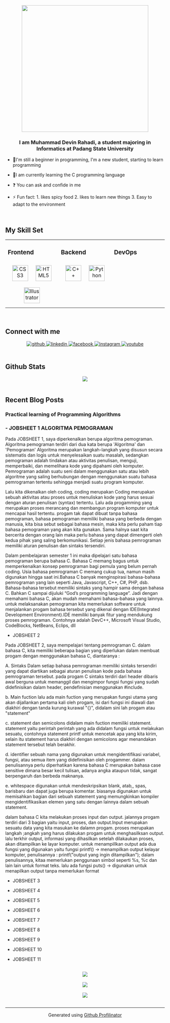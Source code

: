 
<div align="center">
<img src="https://media.tenor.com/wA8Gx_UqnY4AAAAC/coding.gif" align="center" height="" width="400" />
</div>  
  

### <div align="center">I am Muhammad Devin Rahadi, a student majoring in Informatics at Padang State University</div>  
  

- 🔭I'm still a beginner in programming, I'm a new student, starting to learn programming  
  

- 🌱I am currently learning the C programming language  
  

- ❓ You can ask and confide in me  
  

- ⚡ Fun fact:
        1. likes spicy food
        2. likes to learn new things
        3. Easy to adapt to the environment   
  

<br/>  


## My Skill Set  
<table><tr><td valign="top" width="33%">



### Frontend  
<div align="center">  
<a href="https://www.w3schools.com/css/" target="_blank"><img style="margin: 10px" src="https://profilinator.rishav.dev/skills-assets/css3-original-wordmark.svg" alt="CSS3" height="50" /></a>  
<a href="https://en.wikipedia.org/wiki/HTML5" target="_blank"><img style="margin: 10px" src="https://profilinator.rishav.dev/skills-assets/html5-original-wordmark.svg" alt="HTML5" height="50" /></a>  
<a href="https://www.adobe.com/in/products/illustrator.html" target="_blank"><img style="margin: 10px" src="https://profilinator.rishav.dev/skills-assets/adobe_illustrator-icon.svg" alt="Illustrator" height="50" /></a>  
</div>

</td><td valign="top" width="33%">



### Backend  
<div align="center">  
<a href="https://www.cplusplus.com/" target="_blank"><img style="margin: 10px" src="https://profilinator.rishav.dev/skills-assets/cplusplus-original.svg" alt="C++" height="50" /></a>  
<a href="https://www.python.org/" target="_blank"><img style="margin: 10px" src="https://profilinator.rishav.dev/skills-assets/python-original.svg" alt="Python" height="50" /></a>  
</div>

</td><td valign="top" width="33%">



### DevOps  
<div align="center">  
  
</div>

</td></tr></table>  

<br/>  


## Connect with me  
<div align="center">
<a href="https://github.com/vondeastra" target="_blank">
<img src=https://img.shields.io/badge/github-%2324292e.svg?&style=for-the-badge&logo=github&logoColor=white alt=github style="margin-bottom: 5px;" />
</a>
<a href="https://linkedin.com/in/Muhammad Devin Rahadi" target="_blank">
<img src=https://img.shields.io/badge/linkedin-%231E77B5.svg?&style=for-the-badge&logo=linkedin&logoColor=white alt=linkedin style="margin-bottom: 5px;" />
</a>
<a href="https://www.facebook.com/Muhammad Devin Rahadi" target="_blank">
<img src=https://img.shields.io/badge/facebook-%232E87FB.svg?&style=for-the-badge&logo=facebook&logoColor=white alt=facebook style="margin-bottom: 5px;" />
</a>
<a href="https://instagram.com/devinrahadi" target="_blank">
<img src=https://img.shields.io/badge/instagram-%23000000.svg?&style=for-the-badge&logo=instagram&logoColor=white alt=instagram style="margin-bottom: 5px;" />
</a>
<a href="https://www.youtube.com/user/Muhammad Devin Rahadi" target="_blank">
<img src=https://img.shields.io/badge/youtube-%23EE4831.svg?&style=for-the-badge&logo=youtube&logoColor=white alt=youtube style="margin-bottom: 5px;" />
</a>  
</div>  
  

<br/>  


## Github Stats  
<div align="center"><img src="https://github-readme-stats.vercel.app/api?username=vondeastra&show_icons=true&count_private=true&hide_border=true" align="center" /></div>  

<br/>  


## Recent Blog Posts  


### Practical learning of Programming Algorithms  
<h3>- JOBSHEET 1 ALGORITMA PEMOGRAMAN</h3>

 Pada JOBSHEET 1, saya diperkenalkan berupa algoritma pemograman. Algoritma pemograman terdiri dari dua kata berupa 'Algoritma' dan 'Pemograman' Algoritma merupakan langkah-langkah yang disusun secara sistematis dan logis untuk menyelesaikan suatu masalah, sedangkan pemograman adalah tindakan atau aktivitas penulisan, menguji, memperbaiki, dan memelihara kode yang dipahami oleh komputer. Pemrograman adalah suatu seni dalam menggunakan satu atau lebih algoritme yang saling berhubungan dengan menggunakan suatu bahasa pemrograman tertentu sehingga menjadi suatu program komputer.

Lalu kita dikenalkan oleh coding, coding merupakan Coding merupakan sebuah aktivitas atau proses untuk menuliskan kode yang harus sesuai dengan aturan penulisan (syntax) tertentu. Lalu ada progamming yang merupakan proses merancang dan membangun program komputer untuk mencapai hasil tertentu. progam tak dapat dibuat tanpa bahasa pemograman, bahasa pemograman memiliki bahasa yang berbeda dengan manusia, kita bisa sebut sebagai bahasa mesin, maka kita perlu paham tiap bahasa pemograman yang akan kita gunakan. Sama halnya saat kita bercerita dengan orang lain maka perlu bahasa yang dapat dimengerti oleh kedua pihak yang saling berkomunikasi. Setiap jenis bahasa pemrograman memiliki aturan penulisan dan sintaks tersendiri. 

Dalam pembelajaran semester 1 ini maka dipelajari satu bahasa pemograman berupa bahasa C. Bahasa C memang bagus untuk memperkenalkan konsep pemrograman bagi pemula yang belum pernah coding. Usia bahasa pemrograman C memang cukup tua, namun masih digunakan hingga saat ini.Bahasa C banyak menginspirasi bahasa-bahasa pemrograman yang lain seperti Java, Javascript, C++, C#, PHP, dsb. Bahasa-bahasa tersebut memiliki sintaks yang hampir sama dengan bahasa C. Bahkan C sampai dijuluki “God’s programming language”. Jadi dengan memahami bahasa C, akan mudah memahami bahasa-bahasa yang lainnya. untuk melaksanakan pemograman kita memerlukan software untuk menjalankan progam bahasa tersebut yang dikenal dengan IDE(Integrated Development Environment).IDE memiliki banyak fitur yang mendukung proses pemrograman. Contohnya adalah DevC++, Microsoft Visual Studio, CodeBlocks, NetBeans, Eclips, dll
  
- JOBSHEET 2

 Pada JOBSHEET 2, saya mempelajari tentang pemrograman C. dalam bahasa C, kita memiliki beberapa bagian yang diperlukan dalam membuat progam dengan menggunakan bahasa C, diantaranya :
 
 A. Sintaks
 Dalam setiap bahasa pemrograman memiliki sintaks tersendiri yang dapat diartikan sebagai aturan penulisan kode pada bahasa pemrograman tersebut. pada progam C sintaks terdiri dari header dibaris awal berguna untuk memanggil dan mengimpor fungsi fungsi yang sudah didefinisikan dalam header, pendefinisian menggunakan #include.
 
 b. Main fuction
 lalu ada main fuction yang merupakan fungsi utama yang akan dijallankan pertama kali oleh progam, isi dari fungsi ini diawali dan diakhiri dengan tanda kurung kurawal "{}", didalam sini lah progam atau "statement"
 
 c. statement dan semicolons
 didalam main fuction memiliki statement. statement yaitu perintah perintah yang ada didalam fungsi untuk melakukan sesuatu, contohnya statement printf untuk mencetak apa yang kita kirim, selain itu statement harus diakhiri dengan semicolons agar menandakan statement tersebut telah berakhir.
 
  d. identifier
  sebuah nama yang digunakan untuk mengidentifikasi variabel, fungsi, atau semua item yang didefinisikan oleh progammer. dalam penulisannya perlu diperhatikan karena bahasa C merupakan bahasa case sensitive dimana besar kecil tulisan, adanya angka ataupun tidak, sangat berpengaruh dan berbeda maknanya.
  
  e. whitespace
  digunakan untuk mendeskripsikan blank, atab,, spas, barisbaru dan dapat juga berupa komentar. biasanya digunakan untuk memisahkan bagian dari sebuah statement yang memungkinkan kompiler mengidentifikasikan elemen yang satu dengan lainnya dalam sebuah statement.

  dalam bahasa C kita melakukan proses input dan output. jalannya progam terdiri dari 3 bagian yaitu input, proses, dan output.Input merupakan sesuatu data yang kita masukan ke dalamn progam. proses merupakan langkah ;angkah yang harus dilakukan progam untuk menghasilksan output. lalu terkhir output, informasi yang dihasilkan setelah dilakaukan proses, akan ditampilkan ke layar komputer. untuk menampillkan output ada dua fungsi yang digunakan yaitu 
fungsi printf() -> menampilkan output kelayar komputer, penulisannya :
printf("output yang ingin ditampilkan");
dalam penulisannya, kitaa memerlukan penggunaan simbol seperti %s, %c dan lain lain untuk format teks.
lalu ada fungsi puts() -> digunakan untuk menapilkan output tanpa memerlukan format
- JOBSHEET 3  
  

- JOBSHEET 4  
  

- JOBSHEET 5  
  

- JOBSHEET 6  
  

- JOBSHEET 7

  
- JOBSHEET 8

  
- JOBSHEET 9

  
- JOBSHEET 10

  
- JOBSHEET 11
  

<br/>  

<div align="center"><img src="https://spotify-github-profile.vercel.app/api/view.svg?uid=31v6cdczru5n2qeme74isliofc7i&redirect=true][https://spotify-github-profile.vercel.app/api/view.svg?uid=31v6cdczru5n2qeme74isliofc7i&cover_image=true&theme=default&show_offline=false&background_color=121212&interchange=false&bar_color=45c940&bar_color_cover=true" /></div>  

<br/>  

<div align="center">
<img src="https://komarev.com/ghpvc/?username=vondeastra&&style=flat-square" align="center" />
</div>  
  

<br/>  

<div align="center">
            <a href="https://www.buymeacoffee.com/vondeastra" target="_blank" style="display: inline-block;">
                <img
                    src="https://img.shields.io/badge/Donate-Buy%20Me%20A%20Coffee-orange.svg?style=flat-square&logo=buymeacoffee" 
                    align="center"
                />
            </a></div>
<br />

----
<div align="center">Generated using <a href="https://profilinator.rishav.dev/" target="_blank">Github Profilinator</a></div>
